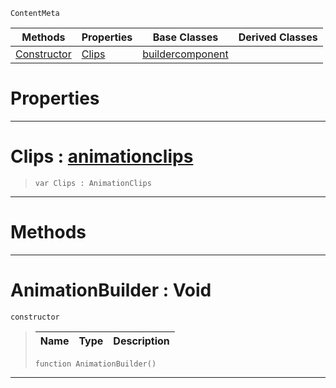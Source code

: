  `ContentMeta`

|Methods|Properties|Base Classes|Derived Classes|
|---|---|---|---|
|[ Constructor](https://github.com/zeroengineteam/ZeroDocs/code_reference/class_reference/animationbuilder.markdown#animationbuilder-void)|[ Clips](https://github.com/zeroengineteam/ZeroDocs/code_reference/class_reference/animationbuilder.markdown#clips-zero-engine-docume)|[buildercomponent](https://github.com/zeroengineteam/ZeroDocs/code_reference/class_reference/buildercomponent.markdown)| |


 #  Properties


---  
 #  Clips : [animationclips](https://github.com/zeroengineteam/ZeroDocs/code_reference/class_reference/animationclips.markdown)

> 
> ``` lang=cpp, name=Zilch
> var Clips : AnimationClips


---  
 #  Methods


---  
 #  AnimationBuilder : Void

 `constructor`

> 
> |Name|Type|Description|
> |---|---|---|
> ``` lang=cpp, name=Zilch
> function AnimationBuilder()
> ``` 


---  
 

 